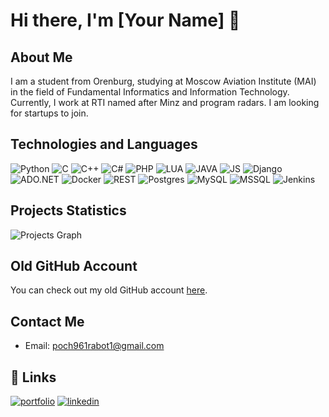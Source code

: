 # Hi there, I'm [Your Name] 👋

## About Me
I am a student from Orenburg, studying at Moscow Aviation Institute (MAI) in the field of Fundamental Informatics and Information Technology. Currently, I work at RTI named after Minz and program radars. I am looking for startups to join.

## Technologies and Languages
![Python](https://img.shields.io/badge/Python-3776AB?style=for-the-badge&logo=python&logoColor=white)
![C](https://img.shields.io/badge/C-A8B9CC?style=for-the-badge&logo=c&logoColor=white)
![C++](https://img.shields.io/badge/C++-00599C?style=for-the-badge&logo=cplusplus&logoColor=white)
![C#](https://img.shields.io/badge/C%23-239120?style=for-the-badge&logo=csharp&logoColor=white)
![PHP](https://img.shields.io/badge/PHP-777BB4?style=for-the-badge&logo=php&logoColor=white)
![LUA](https://img.shields.io/badge/LUA-2C2D72?style=for-the-badge&logo=lua&logoColor=white)
![JAVA](https://img.shields.io/badge/JAVA-007396?style=for-the-badge&logo=java&logoColor=white)
![JS](https://img.shields.io/badge/JS-F7DF1E?style=for-the-badge&logo=javascript&logoColor=white)
![Django](https://img.shields.io/badge/Django-092E20?style=for-the-badge&logo=django&logoColor=white)
![ADO.NET](https://img.shields.io/badge/ADO.NET-5C2D91?style=for-the-badge&logo=dotnet&logoColor=white)
![Docker](https://img.shields.io/badge/Docker-2496ED?style=for-the-badge&logo=docker&logoColor=white)
![REST](https://img.shields.io/badge/REST-000000?style=for-the-badge&logo=rest&logoColor=white)
![Postgres](https://img.shields.io/badge/Postgres-336791?style=for-the-badge&logo=postgresql&logoColor=white)
![MySQL](https://img.shields.io/badge/MySQL-4479A1?style=for-the-badge&logo=mysql&logoColor=white)
![MSSQL](https://img.shields.io/badge/MSSQL-CC2927?style=for-the-badge&logo=microsoftsqlserver&logoColor=white)
![Jenkins](https://img.shields.io/badge/Jenkins-D24939?style=for-the-badge&logo=jenkins&logoColor=white)

## Projects Statistics
![Projects Graph](https://github-readme-stats.vercel.app/api/top-langs/?username=yourusername&layout=compact)

## Old GitHub Account
You can check out my old GitHub account [here](https://github.com/Vov83654518).

## Contact Me
- Email: poch961rabot1@gmail.com

## 🔗 Links
[![portfolio](https://img.shields.io/badge/my_portfolio-000?style=for-the-badge&logo=ko-fi&logoColor=white)](https://github.com/yourusername/)
[![linkedin](https://img.shields.io/badge/linkedin-0A66C2?style=for-the-badge&logo=linkedin&logoColor=white)](https://www.linkedin.com/in/yourprofile/)
